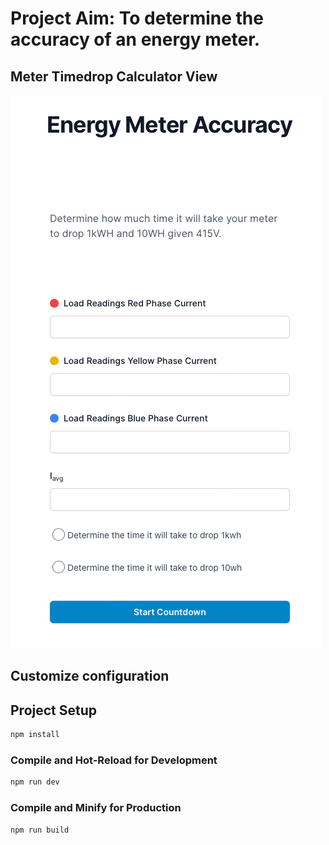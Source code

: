 # Project Aim: To determine the accuracy of an energy meter.

## Meter Timedrop Calculator View
![alt text](https://github.com/jydoskey/meter-recertification/blob/main/src/assets/webpageView.png?raw=true)
## Customize configuration

## Project Setup

```sh
npm install
```

### Compile and Hot-Reload for Development

```sh
npm run dev
```

### Compile and Minify for Production

```sh
npm run build
```
